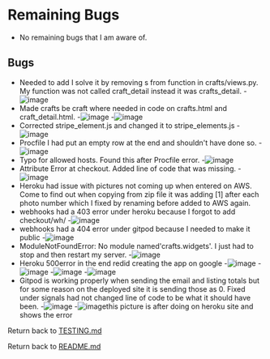 # Remaining Bugs
- No remaining bugs that I am aware of.


## Bugs
- Needed to add I solve it by removing s from function in crafts/views.py. My function was not called craft_detail instead it was crafts_detail.
-![image](testing/attribute_error.jpg)
- Made crafts be craft where needed in code on crafts.html and craft_detail.html. 
-![image](testing/no_reversematch_error.jpg)
-![image](testing/lost_pictures.jpg)
- Corrected stripe_element.js and changed it to stripe_elements.js
-![image](testing/payment_error.jpg)
- Procfile I had put an empty row at the end and shouldn't have done so.
-![image](testing/error_procfile.jpg)
- Typo for allowed hosts. Found this after Procfile error.
-![image](testing/typos_settings.jpg)
- Attribute Error at checkout. Added line of code that was missing.
-![image](testing/attribute_error_checkout.jpg)
- Heroku had issue with pictures not coming up when entered on AWS. Come to find out when copying from zip file it was adding [1] after each photo number which I fixed by renaming before added to AWS again.
- webhooks had a 403 error under heroku because I forgot to add checkout/wh/
-![image](testing/403errror.jpg)
- webhooks had a 404 error under gitpod because I needed to make it public
-![image](testing/404error.jpg)
- ModuleNotFoundError: No module named'crafts.widgets'. I just had to stop and then restart my server.
-![image](testing/crafts_widgets.jpg)
- Heroku 500error in the end redid creating the app on google
-![image](testing/heroku1.jpg)
-![image](testing/heroku2.jpg)
-![image](testing/heroku3.jpg)
-![image](testing/heroku4.jpg)
- Gitpod is working properly when sending the email and listing totals but for some reason on the deployed site it is sending those as 0. Fixed under signals had not changed line of code to be what it should have been.
-![image](testing/deployed_site_error.jpg)
-![image](testing/gitpod_site_no_error.jpg)this picture is after doing on heroku site and shows the error


Return back to [TESTING.md](TESTING.md)






Return back to [README.md](README.md)